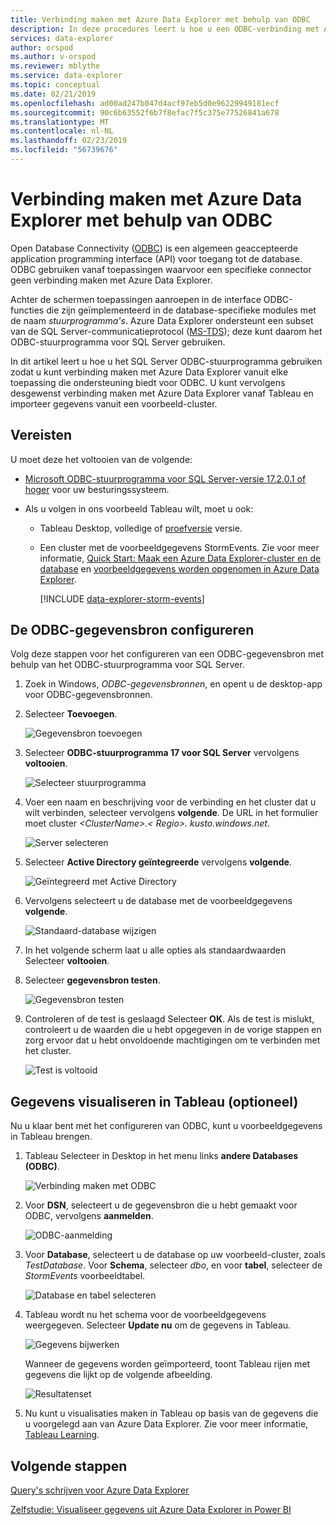```yaml
---
title: Verbinding maken met Azure Data Explorer met behulp van ODBC
description: In deze procedures leert u hoe u een ODBC-verbinding met Azure Data Explorer instellen en vervolgens die verbinding gebruiken om gegevens met Tableau te visualiseren.
services: data-explorer
author: orspod
ms.author: v-orspod
ms.reviewer: mblythe
ms.service: data-explorer
ms.topic: conceptual
ms.date: 02/21/2019
ms.openlocfilehash: ad00ad247b047d4acf97eb5d0e96229949181ecf
ms.sourcegitcommit: 90c6b63552f6b7f8efac7f5c375e77526841a678
ms.translationtype: MT
ms.contentlocale: nl-NL
ms.lasthandoff: 02/23/2019
ms.locfileid: "56739676"
---
```

# <a name="connect-to-azure-data-explorer-with-odbc"></a>Verbinding maken met Azure Data Explorer met behulp van ODBC

Open Database Connectivity ([ODBC](/sql/odbc/reference/odbc-overview)) is een algemeen geaccepteerde application programming interface (API) voor toegang tot de database. ODBC gebruiken vanaf toepassingen waarvoor een specifieke connector geen verbinding maken met Azure Data Explorer.

Achter de schermen toepassingen aanroepen in de interface ODBC-functies die zijn geïmplementeerd in de database-specifieke modules met de naam *stuurprogramma's*. Azure Data Explorer ondersteunt een subset van de SQL Server-communicatieprotocol ([MS-TDS](/azure/kusto/api/tds/)); deze kunt daarom het ODBC-stuurprogramma voor SQL Server gebruiken.

In dit artikel leert u hoe u het SQL Server ODBC-stuurprogramma gebruiken zodat u kunt verbinding maken met Azure Data Explorer vanuit elke toepassing die ondersteuning biedt voor ODBC. U kunt vervolgens desgewenst verbinding maken met Azure Data Explorer vanaf Tableau en importeer gegevens vanuit een voorbeeld-cluster.

## <a name="prerequisites"></a>Vereisten

U moet deze het voltooien van de volgende:

* [Microsoft ODBC-stuurprogramma voor SQL Server-versie 17.2.0.1 of hoger](/sql/connect/odbc/download-odbc-driver-for-sql-server) voor uw besturingssysteem.

* Als u volgen in ons voorbeeld Tableau wilt, moet u ook:

  * Tableau Desktop, volledige of [proefversie](https://www.tableau.com/products/desktop/download) versie.

  * Een cluster met de voorbeeldgegevens StormEvents. Zie voor meer informatie, [Quick Start: Maak een Azure Data Explorer-cluster en de database](create-cluster-database-portal.md) en [voorbeeldgegevens worden opgenomen in Azure Data Explorer](ingest-sample-data.md).

    [!INCLUDE [data-explorer-storm-events](../../includes/data-explorer-storm-events.md)]

## <a name="configure-the-odbc-data-source"></a>De ODBC-gegevensbron configureren

Volg deze stappen voor het configureren van een ODBC-gegevensbron met behulp van het ODBC-stuurprogramma voor SQL Server.

1. Zoek in Windows, *ODBC-gegevensbronnen*, en opent u de desktop-app voor ODBC-gegevensbronnen.

1. Selecteer **Toevoegen**.

    ![Gegevensbron toevoegen](media/connect-odbc/add-data-source.png)

1. Selecteer **ODBC-stuurprogramma 17 voor SQL Server** vervolgens **voltooien**.

    ![Selecteer stuurprogramma](media/connect-odbc/select-driver.png)

1. Voer een naam en beschrijving voor de verbinding en het cluster dat u wilt verbinden, selecteer vervolgens **volgende**. De URL in het formulier moet cluster  *\<ClusterName\>.\< Regio\>. kusto.windows.net*.

    ![Server selecteren](media/connect-odbc/select-server.png)

1. Selecteer **Active Directory geïntegreerde** vervolgens **volgende**.

    ![Geïntegreerd met Active Directory](media/connect-odbc/active-directory-integrated.png)

1. Vervolgens selecteert u de database met de voorbeeldgegevens **volgende**.

    ![Standaard-database wijzigen](media/connect-odbc/change-default-database.png)

1. In het volgende scherm laat u alle opties als standaardwaarden Selecteer **voltooien**.

1. Selecteer **gegevensbron testen**.

    ![Gegevensbron testen](media/connect-odbc/test-data-source.png)

1. Controleren of de test is geslaagd Selecteer **OK**. Als de test is mislukt, controleert u de waarden die u hebt opgegeven in de vorige stappen en zorg ervoor dat u hebt onvoldoende machtigingen om te verbinden met het cluster.

    ![Test is voltooid](media/connect-odbc/test-succeeded.png)

## <a name="visualize-data-in-tableau-optional"></a>Gegevens visualiseren in Tableau (optioneel)

Nu u klaar bent met het configureren van ODBC, kunt u voorbeeldgegevens in Tableau brengen.

1. Tableau Selecteer in Desktop in het menu links **andere Databases (ODBC)**.

    ![Verbinding maken met ODBC](media/connect-odbc/connect-odbc.png)

1. Voor **DSN**, selecteert u de gegevensbron die u hebt gemaakt voor ODBC, vervolgens **aanmelden**.

    ![ODBC-aanmelding](media/connect-odbc/odbc-sign-in.png)

1. Voor **Database**, selecteert u de database op uw voorbeeld-cluster, zoals *TestDatabase*. Voor **Schema**, selecteer *dbo*, en voor **tabel**, selecteer de *StormEvents* voorbeeldtabel.

    ![Database en tabel selecteren](media/connect-odbc/select-database-table.png)

1. Tableau wordt nu het schema voor de voorbeeldgegevens weergegeven. Selecteer **Update nu** om de gegevens in Tableau.

    ![Gegevens bijwerken](media/connect-odbc/update-data.png)

    Wanneer de gegevens worden geïmporteerd, toont Tableau rijen met gegevens die lijkt op de volgende afbeelding.

    ![Resultatenset](media/connect-odbc/result-set.png)

1. Nu kunt u visualisaties maken in Tableau op basis van de gegevens die u voorgelegd aan van Azure Data Explorer. Zie voor meer informatie, [Tableau Learning](https://www.tableau.com/learn).

## <a name="next-steps"></a>Volgende stappen

[Query's schrijven voor Azure Data Explorer](write-queries.md)

[Zelfstudie: Visualiseer gegevens uit Azure Data Explorer in Power BI](visualize-power-bi.md)